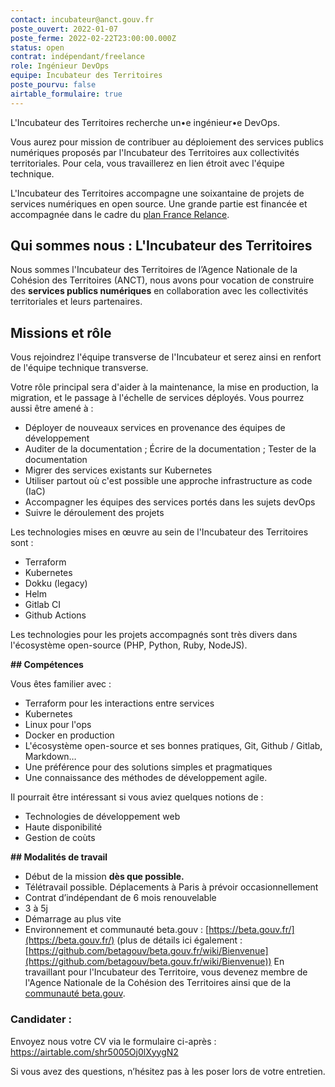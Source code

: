 ```yaml
---
contact: incubateur@anct.gouv.fr
poste_ouvert: 2022-01-07
poste_ferme: 2022-02-22T23:00:00.000Z
status: open
contrat: indépendant/freelance
role: Ingénieur DevOps
equipe: Incubateur des Territoires
poste_pourvu: false
airtable_formulaire: true
---
```

L'Incubateur des Territoires recherche un•e ingénieur•e DevOps.

Vous aurez pour mission de contribuer au déploiement des services publics numériques proposés par l'Incubateur des Territoires aux collectivités territoriales. Pour cela, vous travaillerez en lien étroit avec l'équipe technique. 

L'Incubateur des Territoires accompagne une soixantaine de projets de services numériques en open source. Une grande partie est financée et accompagnée dans le cadre du [plan France Relance](https://incubateur.anct.gouv.fr/actualites/resultats-de-la-consultation-nationale-france-relance-co-construction-de-services-numeriques/). 

## **Qui sommes nous : L'Incubateur des Territoires**

Nous sommes l'Incubateur des Territoires de l’Agence Nationale de la Cohésion des Territoires (ANCT), nous avons pour vocation de construire des **services publics numériques** en collaboration avec les collectivités territoriales et leurs partenaires.

## **Missions et rôle**

Vous rejoindrez l'équipe transverse de l'Incubateur et serez ainsi en renfort de l'équipe technique transverse.

Votre rôle principal sera d'aider à la maintenance, la mise en production, la migration, et le passage à l'échelle de services déployés. Vous pourrez aussi être amené à :

- Déployer de nouveaux services en provenance des équipes de développement
- Auditer de la documentation ; Écrire de la documentation ; Tester de la documentation
- Migrer des services existants sur Kubernetes
- Utiliser partout où c'est possible une approche infrastructure as code (IaC)
- Accompagner les équipes des services portés dans les sujets devOps
- Suivre le déroulement des projets

Les technologies mises en œuvre au sein de l'Incubateur des Territoires sont :

- Terraform
- Kubernetes
- Dokku (legacy)
- Helm
- Gitlab CI
- Github Actions

Les technologies pour les projets accompagnés sont très divers dans l'écosystème open-source (PHP, Python, Ruby, NodeJS).

**## Compétences**

Vous êtes familier avec :

- Terraform pour les interactions entre services
- Kubernetes
- Linux pour l'ops
- Docker en production
- L'écosystème open-source et ses bonnes pratiques, Git, Github / Gitlab, Markdown…
- Une préférence pour des solutions simples et pragmatiques
- Une connaissance des méthodes de développement agile.

Il pourrait être intéressant si vous aviez quelques notions de :

- Technologies de développement web
- Haute disponibilité
- Gestion de coùts

**## Modalités de travail**

- Début de la mission **dès que possible.**
- Télétravail possible. Déplacements à Paris à prévoir occasionnellement
- Contrat d’indépendant de 6 mois renouvelable
- 3 à 5j
- Démarrage au plus vite
- Environnement et communauté beta.gouv : [https://beta.gouv.fr/](https://beta.gouv.fr/) (plus de détails ici également : [https://github.com/betagouv/beta.gouv.fr/wiki/Bienvenue](https://github.com/betagouv/beta.gouv.fr/wiki/Bienvenue)) En travaillant pour l'Incubateur des Territoire, vous devenez membre de l'Agence Nationale de la Cohésion des Territoires ainsi que de la [communauté beta.gouv](https://doc.incubateur.net/communaute/travailler-a-beta-gouv/bienvenue).

### Candidater :

Envoyez nous votre CV via le formulaire ci-après : https://airtable.com/shr5005Oj0lXyygN2

Si vous avez des questions, n’hésitez pas à les poser lors de votre entretien.

